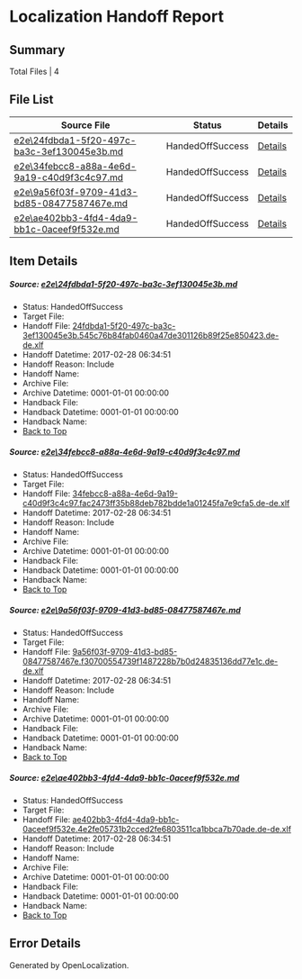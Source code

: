 # <a name='report-top'></a> Localization Handoff Report

## Summary
 Total Files | 4

## File List
 Source File | Status | Details 
 ----------- | ------ | ------- 
 [e2e\24fdbda1-5f20-497c-ba3c-3ef130045e3b.md](https://github.com/OpenLocalizationTestOrg/ol-test4/blob/97c1f1cfa21fb08a644418ad2d32be206a24d31c/e2e/24fdbda1-5f20-497c-ba3c-3ef130045e3b.md) | HandedOffSuccess | [Details](#2dec98507f8608c962f6a509e441cb782c305de12)
 [e2e\34febcc8-a88a-4e6d-9a19-c40d9f3c4c97.md](https://github.com/OpenLocalizationTestOrg/ol-test4/blob/7a4ed16a7130a9e7aca2682f873c8eef75742a22/e2e/34febcc8-a88a-4e6d-9a19-c40d9f3c4c97.md) | HandedOffSuccess | [Details](#d5a425816745e925273a319f9626ddda9d309bab3)
 [e2e\9a56f03f-9709-41d3-bd85-08477587467e.md](https://github.com/OpenLocalizationTestOrg/ol-test4/blob/94a12f84991540f62b719de5f2e34e3ec29bae9d/e2e/9a56f03f-9709-41d3-bd85-08477587467e.md) | HandedOffSuccess | [Details](#40d0449c9e4d949ad899db3806fed71de1f2e2d14)
 [e2e\ae402bb3-4fd4-4da9-bb1c-0aceef9f532e.md](https://github.com/OpenLocalizationTestOrg/ol-test4/blob/97c1f1cfa21fb08a644418ad2d32be206a24d31c/e2e/ae402bb3-4fd4-4da9-bb1c-0aceef9f532e.md) | HandedOffSuccess | [Details](#04de7f62fa2064973a6106fcfacadd7ee5f134355)

## Item Details
##### <a name='2dec98507f8608c962f6a509e441cb782c305de12'></a> Source: [e2e\24fdbda1-5f20-497c-ba3c-3ef130045e3b.md](https://github.com/OpenLocalizationTestOrg/ol-test4/blob/97c1f1cfa21fb08a644418ad2d32be206a24d31c/e2e/24fdbda1-5f20-497c-ba3c-3ef130045e3b.md)
* Status: HandedOffSuccess
* Target File: 
* Handoff File: [24fdbda1-5f20-497c-ba3c-3ef130045e3b.545c76b84fab0460a47de301126b89f25e850423.de-de.xlf](https://github.com/OpenLocalizationTestOrg/ol-test4-handoff/blob/3a5e3d2071c2253ae8f5d1c17e964c3f1085d5be/ol-handoff/OpenLocalizationTestOrg/ol-test4-dede/xinjiang/ht/24fdbda1-5f20-497c-ba3c-3ef130045e3b.545c76b84fab0460a47de301126b89f25e850423.de-de.xlf)
* Handoff Datetime: 2017-02-28 06:34:51
* Handoff Reason: Include
* Handoff Name: 
* Archive File: 
* Archive Datetime: 0001-01-01 00:00:00
* Handback File: 
* Handback Datetime: 0001-01-01 00:00:00
* Handback Name: 
* [Back to Top](#report-top)

##### <a name='d5a425816745e925273a319f9626ddda9d309bab3'></a> Source: [e2e\34febcc8-a88a-4e6d-9a19-c40d9f3c4c97.md](https://github.com/OpenLocalizationTestOrg/ol-test4/blob/7a4ed16a7130a9e7aca2682f873c8eef75742a22/e2e/34febcc8-a88a-4e6d-9a19-c40d9f3c4c97.md)
* Status: HandedOffSuccess
* Target File: 
* Handoff File: [34febcc8-a88a-4e6d-9a19-c40d9f3c4c97.fac2473ff35b88deb782bdde1a01245fa7e9cfa5.de-de.xlf](https://github.com/OpenLocalizationTestOrg/ol-test4-handoff/blob/3a5e3d2071c2253ae8f5d1c17e964c3f1085d5be/ol-handoff/OpenLocalizationTestOrg/ol-test4-dede/xinjiang/ht/34febcc8-a88a-4e6d-9a19-c40d9f3c4c97.fac2473ff35b88deb782bdde1a01245fa7e9cfa5.de-de.xlf)
* Handoff Datetime: 2017-02-28 06:34:51
* Handoff Reason: Include
* Handoff Name: 
* Archive File: 
* Archive Datetime: 0001-01-01 00:00:00
* Handback File: 
* Handback Datetime: 0001-01-01 00:00:00
* Handback Name: 
* [Back to Top](#report-top)

##### <a name='40d0449c9e4d949ad899db3806fed71de1f2e2d14'></a> Source: [e2e\9a56f03f-9709-41d3-bd85-08477587467e.md](https://github.com/OpenLocalizationTestOrg/ol-test4/blob/94a12f84991540f62b719de5f2e34e3ec29bae9d/e2e/9a56f03f-9709-41d3-bd85-08477587467e.md)
* Status: HandedOffSuccess
* Target File: 
* Handoff File: [9a56f03f-9709-41d3-bd85-08477587467e.f30700554739f1487228b7b0d24835136dd77e1c.de-de.xlf](https://github.com/OpenLocalizationTestOrg/ol-test4-handoff/blob/3a5e3d2071c2253ae8f5d1c17e964c3f1085d5be/ol-handoff/OpenLocalizationTestOrg/ol-test4-dede/xinjiang/ht/9a56f03f-9709-41d3-bd85-08477587467e.f30700554739f1487228b7b0d24835136dd77e1c.de-de.xlf)
* Handoff Datetime: 2017-02-28 06:34:51
* Handoff Reason: Include
* Handoff Name: 
* Archive File: 
* Archive Datetime: 0001-01-01 00:00:00
* Handback File: 
* Handback Datetime: 0001-01-01 00:00:00
* Handback Name: 
* [Back to Top](#report-top)

##### <a name='04de7f62fa2064973a6106fcfacadd7ee5f134355'></a> Source: [e2e\ae402bb3-4fd4-4da9-bb1c-0aceef9f532e.md](https://github.com/OpenLocalizationTestOrg/ol-test4/blob/97c1f1cfa21fb08a644418ad2d32be206a24d31c/e2e/ae402bb3-4fd4-4da9-bb1c-0aceef9f532e.md)
* Status: HandedOffSuccess
* Target File: 
* Handoff File: [ae402bb3-4fd4-4da9-bb1c-0aceef9f532e.4e2fe05731b2cced2fe6803511ca1bbca7b70ade.de-de.xlf](https://github.com/OpenLocalizationTestOrg/ol-test4-handoff/blob/3a5e3d2071c2253ae8f5d1c17e964c3f1085d5be/ol-handoff/OpenLocalizationTestOrg/ol-test4-dede/xinjiang/ht/ae402bb3-4fd4-4da9-bb1c-0aceef9f532e.4e2fe05731b2cced2fe6803511ca1bbca7b70ade.de-de.xlf)
* Handoff Datetime: 2017-02-28 06:34:51
* Handoff Reason: Include
* Handoff Name: 
* Archive File: 
* Archive Datetime: 0001-01-01 00:00:00
* Handback File: 
* Handback Datetime: 0001-01-01 00:00:00
* Handback Name: 
* [Back to Top](#report-top)


## Error Details

Generated by OpenLocalization.
